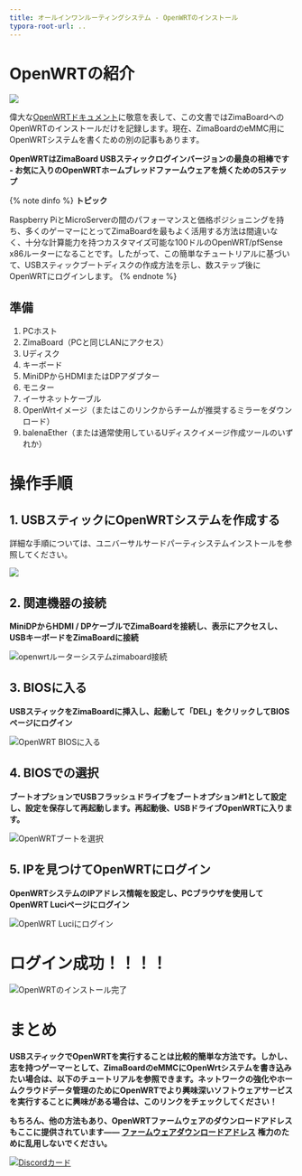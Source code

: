 ```yaml
---
title: オールインワンルーティングシステム - OpenWRTのインストール
typora-root-url: ..
---
```


# OpenWRTの紹介

![](/images/All_in_one_routing_All-in-one%20routing%20system-OpenWRT/openwrt-logo.svg)

偉大な[OpenWRTドキュメント](https://oldwiki.archive.openwrt.org/start)に敬意を表して、この文書ではZimaBoardへのOpenWRTのインストールだけを記録します。現在、ZimaBoardのeMMC用にOpenWRTシステムを書くための別の記事もあります。

**OpenWRTはZimaBoard USBスティックログインバージョンの最良の相棒です - お気に入りのOpenWRTホームブレッドファームウェアを焼くための5ステップ**


{% note dinfo %}
**トピック**

Raspberry PiとMicroServerの間のパフォーマンスと価格ポジショニングを持ち、多くのゲーマーにとってZimaBoardを最もよく活用する方法は間違いなく、十分な計算能力を持つカスタマイズ可能な100ドルのOpenWRT/pfSense x86ルーターになることです。したがって、この簡単なチュートリアルに基づいて、USBスティックブートディスクの作成方法を示し、数ステップ後にOpenWRTにログインします。
{% endnote %}

## **準備**

1. PCホスト
2. ZimaBoard（PCと同じLANにアクセス）
3. Uディスク
4. キーボード
5. MiniDPからHDMIまたはDPアダプター
6. モニター
7. イーサネットケーブル
8. OpenWrtイメージ（またはこのリンクからチームが推奨するミラーをダウンロード）
9. balenaEther（または通常使用しているUディスクイメージ作成ツールのいずれか）

# 操作手順

## 1. USBスティックにOpenWRTシステムを作成する
詳細な手順については、ユニバーサルサードパーティシステムインストールを参照してください。

![](/images/All_in_one_routing_All-in-one%20routing%20system-OpenWRT/install-openwrt-router-system-creat-mirror.png)

## 2. 関連機器の接続

**MiniDPからHDMI / DPケーブルでZimaBoardを接続し、表示にアクセスし、USBキーボードをZimaBoardに接続**

![openwrtルーターシステムzimaboard接続](/images/All_in_one_routing_All-in-one%20routing%20system-OpenWRT/install-openwrt-router-system-zimaboard-connect.png)

## 3. BIOSに入る

**USBスティックをZimaBoardに挿入し、起動して「DEL」をクリックしてBIOSページにログイン**

![OpenWRT BIOSに入る](/images/All_in_one_routing_All-in-one%20routing%20system-OpenWRT/install-openwrt-router-system-enter-to-bios.png)

## 4. BIOSでの選択

**ブートオプションでUSBフラッシュドライブをブートオプション#1として設定し、設定を保存して再起動します。再起動後、USBドライブOpenWRTに入ります。**

![OpenWRTブートを選択](/images/All_in_one_routing_All-in-one%20routing%20system-OpenWRT/install-openwrt-router-system-choose-boot.png)

## 5. IPを見つけてOpenWRTにログイン

**OpenWRTシステムのIPアドレス情報を設定し、PCブラウザを使用してOpenWRT Luciページにログイン**

![OpenWRT Luciにログイン](/images/All_in_one_routing_All-in-one%20routing%20system-OpenWRT/install-openwrt-router-system-enter-openwrt-luci.png)

# ログイン成功！！！！

![OpenWRTのインストール完了](/images/All_in_one_routing_All-in-one%20routing%20system-OpenWRT/install-openwrt-router-system-complete-install-openwrt.jpeg)

# まとめ

**USBスティックでOpenWRTを実行することは比較的簡単な方法です。しかし、志を持つゲーマーとして、ZimaBoardのeMMCにOpenWrtシステムを書き込みたい場合は、以下のチュートリアルを参照できます。ネットワークの強化やホームクラウドデータ管理のためにOpenWRTでより興味深いソフトウェアサービスを実行することに興味がある場合は、このリンクをチェックしてください！**

**もちろん、他の方法もあり、OpenWRTファームウェアのダウンロードアドレスもここに提供されています—— [ファームウェアダウンロードアドレス](https://supes.top/?version=22.03&target=x86%2F64&id=generic)**
**権力のために乱用しないでください。**


[![Discordカード](https://discordapp.com/api/guilds/884667213326463016/widget.png?style=banner2)](https://discord.gg/knqAbbBbeX)